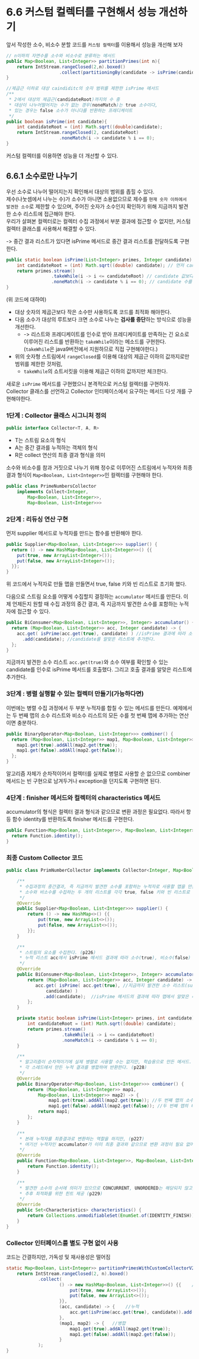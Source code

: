 # 6.6 커스텀 컬렉터를 구현해서 성능 개선하기
앞서 작성한 소수, 비소수 분할 코드를 `커스텀 컬렉터`를 이용해서 성능을 개선해 보자
````java
// n이하의 자연수를 소수와 비소수로 분류하는 메서드
public Map<Boolean, List<Integer>> partitionPrimes(int n){
    return IntStream.rangeClosed(2,n).boxed()
                    .collect(partitioningBy(candidate -> isPrime(candidate)));
}

//제곱근 이하로 대상 caindiditc의 숫자 범위를 제한한 isPrime 메서드
/**
 * 2에서 대상의 제곱근(candidateRoot)까지의 수 중
 * 대상이 나누어떨어지는 수가 없는 경우(noneMatch)는 true 소수이다,
 * 있는 경우는 false 소수가 아니다를 반환하는 프레디케이트
 */
public boolean isPrime(int candidate){
    int candidateRoot = (int) Math.sqrt((double)candidate);
    return IntStream.rangeClosed(2, candidateRoot)
                    .noneMatch(i -> candidate % i == 0);
}

````
커스텀 컬렉터를 이용하면 성능을 더 개선할 수 있다.
## 6.6.1 소수로만 나누기
우선 소수로 나누어 떨어지는지 확인해서 대상의 범위를 좁힐 수 있다.<br>
제수(나눗셈에서 나누는 수)가 소수가 아니면 소용없으므로 제수를 `현재 숫자 이하에서 발견한 소수`로 제한할 수 있으며, 주어진 숫자가 소수인지 확인하기 위해 지금까지 발견한 소수 리스트에 접근해야 한다.<br>
우리가 살펴본 컬렉터로는 컬렉터 수집 과정에서 부분 결과에 접근할 수 없지만, 커스텀 컬렉터 클래스를 사용해서 해결할 수 있다.

-> 중간 결과 리스트가 있다면 isPrime 메서드로 중간 결과 리스트를 전달하도록 구현한다.
```java
public static boolean isPrime(List<Integer> primes, Integer candidate) {
    int candidateRoot = (int) Math.sqrt((double) candidate); // 먼저 candidate의 제곱근을 구한다.
    return primes.stream() 
                 .takeWhile(i -> i <= candidateRoot) // candidate 값보다 작은 소수 목록(primes)을 가져온다.
                 .noneMatch(i -> candidate % i == 0); // candidate 수를 각 소수로 나눈 나머지가 0인지 확인 -> 어떤 소수로도 나누어 떨어지면 candidate는 소수가 X
}
```
(위 코드에 대하여)
- 대상 숫자의 제곱근보다 작은 소수만 사용하도록 코드를 최적화 해야한다.<br>
- 다음 소수가 대상의 루트보다 크면 소수로 나누는 **검사를 중단**하는 방식으로 성능을 개선한다.
  - -> 리스트와 프레디케이트를 인수로 받아 프레디케이트를 만족하는 긴 요소로 이루어진 리스트를 반환하는 `takeWhile`이라는 메소드를 구현한다. (`takeWhile`은 java9버전에서 지원하므로 직접 구현해야한다.)
- 위의 숫자형 스트림에서 `rangeClosed`를 이용해 대상의 제곱근 이하의 값까지로만 범위를 제한한 것처럼,
  - `takeWhile`의 쇼트서킷을 이용해 제곱근 이하의 값까지만 체크한다.

새로운 `isPrime` 메서드를 구현했으니 본격적으로 커스텀 컬렉터를 구현하자. Collector 클래스를 선언하고 Collector 인터페이스에서 요구하는 메서드 다섯 개를 구현해야한다. 
### 1단계 : Collector 클래스 시그니처 정의
```java
public interface Collector<T, A, R>
```
- T는 스트림 요소의 형식
- A는 중간 결과를 누적하는 객체의 형식
- R은 collect 연산의 최종 결과 형식을 의미

소수와 비소수를 참과 거짓으로 나누기 위해 정수로 이루어진 스트림에서 누적자와 최종 결과 형식이 `Map<Boolean, List<Integer>>`인 컬렉터를 구현해야 한다.
```java
public class PrimeNumbersCollector
    implements Collect<Integer, 
        Map<Boolean, List<Integer>>,
        Map<Boolean, List<Integer>>>
```
### 2단계 : 리듀싱 연산 구현
먼저 supplier 메서드로 누적자를 만드는 함수를 반환해야 한다.
```java
public Supplier<Map<Boolean, List<Integer>>> supplier() {
  return () -> new HashMap<Boolean, List<Integer>>() {{
    put(true, new ArrayList<Integer>());
    put(false, new ArrayList<Integer>());
  }};
}
```
위 코드에서 누적자로 만들 맵을 만들면서 true, false 키와 빈 리스트로 초기화 했다.

다음으로 스트림 요소를 어떻게 수집할지 결정하는 `accumulator` 메서드를 만든다.
이제 언제든지 원할 때 수집 과정의 중간 결과, 즉 지금까지 발견한 소수를 포함하는 누적자에 접근할 수 있다.
```java
public BiConsumer<Map<Boolean, List<Integer>>, Integer> accumulator() {
  return (Map<Boolean, List<Integer>> acc, Integer candidate) -> {
    acc.get( isPrime(acc.get(true), candidate) ) //isPrime 결과에 따라 소수/비소수 리스트를 만든다.
      .add(candidate); //candidate를 알맞은 리스트에 추가한다.
  };
}
```
지금까지 발견한 소수 리스트 `acc.get(true)`와 소수 여부를 확인할 수 있는 candidate를 인수로 isPrime 메서드를 호출했다. 그리고 호출 결과를 알맞은 리스트에 추가한다.
### 3단계 : 병렬 실행할 수 있는 컬렉터 만들기(가능하다면)
이번에는 병렬 수집 과정에서 두 부분 누적자를 합칠 수 있는 메서드를 만든다. 예제에서는 두 번째 맵의 소수 리스트와 비소수 리스트의 모든 수를 첫 번째 맵에 추가하는 연산이면 충분하다.
```java
public BinaryOperator<Map<Boolean, List<Integer>>> combiner() {
  return (Map<Boolean, List<Integer>> map1, Map<Boolean, List<Integer>> map2) -> {
    map1.get(true).addAll(map2.get(true));
    map1.get(false).addAll(map2.get(false));
  };
}
```
알고리즘 자체가 순차적이어서 컬렉터를 실제로 병렬로 사용할 순 없으므로 combiner 메서드는 빈 구현으로 남겨두거나 exception을 던지도록 구현하면 된다.
### 4단계 : finisher 메서드와 컬렉터의 characteristics 메서드
accumulator의 형식은 컬렉터 결과 형식과 같으므로 변환 과정은 필요없다. 따라서 항등 함수 identity를 반환하도록 finisher 메서드를 구현한다.
```java
public Function<Map<Boolean, List<Integer>>, Map<Boolean, List<Integer>>> finisher() {
  return Function.identity();
}
```
### 최종 Custom Collector 코드
````java
public class PrimNumberCollector implements Collector<Integer, Map<Boolean, List<Integer>>, Map<Boolean, List<Integer>>> {

    /**
     * 수집과정의 중간결과, 즉 지금까지 발견한 소수를 포함하는 누적자로 사용할 맵을 만들고,
     * 소수와 비소수를 수집하는 두 개의 리스트를 각각 true, false 키와 빈 리스트로 초기화 한다. (p226)
     */
    @Override
    public Supplier<Map<Boolean, List<Integer>>> supplier() {
        return () -> new HashMap<>() {{
            put(true, new ArrayList<>());
            put(false, new ArrayList<>());
        }};
    }

    /**
     * 스트림의 요소를 수집한다. (p226)
     * 누적 리스트 acc에서 isPrime 메서드 결과에 따라 소수(true), 비소수(false) 리스트에 candidate를 추가 한다.
     */
    @Override
    public BiConsumer<Map<Boolean, List<Integer>>, Integer> accumulator() {
        return (Map<Boolean, List<Integer>> acc, Integer candidate) -> {
           acc.get( isPrime( acc.get(true), //지금까지 발견한 소수 리스트(supplier true 키 분할 리스트)를 isPrime으로 전달
               candidate) )
              .add(candidate);  //isPrime 메서드의 결과에 따라 맵에서 알맞은 리스트를 받아 현재 candidate를 추가
        };
    }

    private static boolean isPrime(List<Integer> primes, int candidate) {
        int candidateRoot = (int) Math.sqrt((double) candidate);
        return primes.stream()
                     .takeWhile(i -> i <= candidateRoot)
                     .noneMatch(i -> candidate % i == 0);
    }

    /**
     * 알고리즘이 순차적이기에 실제 병렬로 사용할 수는 없지만, 학습용으로 만든 메서드. 여기선 실제 사용되지 않는다.
     * 각 스레드에서 만든 누적 결과를 병합하여 반환한다. (p228)
     */
    @Override
    public BinaryOperator<Map<Boolean, List<Integer>>> combiner() {
        return (Map<Boolean, List<Integer>> map1, 
            Map<Boolean, List<Integer>> map2) -> {
                map1.get(true).addAll(map2.get(true)); //두 번째 맵의 소수 리스트를 첫 번째 맵의 소수 리스트에 추가
                map1.get(false).addAll(map2.get(false)); //두 번째 맵의 비소수 리스트를 첫 번째 맵의 비소수 리스트에 추가
            return map1;
        };
    }

    /**
     * 본래 누적자를 최종결과로 변환하는 역할을 하지만, (p227)
     * 여기선 누적자인 accumulator가 이미 최종 결과와 같으므로 변환 과정이 필요 없어 항등 함수를 반환하도록 구현한다.
     */
    @Override
    public Function<Map<Boolean, List<Integer>>, Map<Boolean, List<Integer>>> finisher() {
        return Function.identity();
    }

    /**
     * 발견한 소수의 순서에 의미가 있으므로 CONCURRENT, UNORDERED는 해당되지 않고, IDENTITY_FINISH만 설정한다.
     * 추후 최적화를 위한 힌트 제공 (p229)
     */
    @Override
    public Set<Characteristics> characteristics() {
        return Collections.unmodifiableSet(EnumSet.of(IDENTITY_FINISH));
    }
}
````
### Collector 인터페이스를 별도 구현 없이 사용
코드는 간결하지만, 가독성 및 재사용성은 떨어짐
```java
static Map<Boolean, List<Integer>> partitionPrimesWithCustomCollectorV2(int n) {
    return IntStream.rangeClosed(2, n).boxed()
            .collect(
                    () -> new HashMap<Boolean, List<Integer>>() {{    //발행
                        put(true, new ArrayList<>());
                        put(false, new ArrayList<>());
                    }},
                    (acc, candidate) -> {    //누적
                        acc.get(isPrime(acc.get(true), candidate)).add(candidate);
                    },
                    (map1, map2) -> {   //병합
                        map1.get(true).addAll(map2.get(true));
                        map1.get(false).addAll(map2.get(false));
                    }
            );
}
```